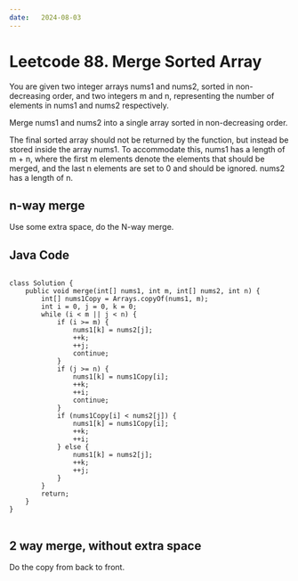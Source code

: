 ```yaml
---
date:   2024-08-03
---
```


# Leetcode 88. Merge Sorted Array

You are given two integer arrays nums1 and nums2, sorted in non-decreasing order, and two integers m and n, representing the number of elements in nums1 and nums2 respectively.

Merge nums1 and nums2 into a single array sorted in non-decreasing order.

The final sorted array should not be returned by the function, but instead be stored inside the array nums1. To accommodate this, nums1 has a length of m + n, where the first m elements denote the elements that should be merged, and the last n elements are set to 0 and should be ignored. nums2 has a length of n.

## n-way merge
Use some extra space, do the N-way merge.

## Java Code
<pre>
<code>
class Solution {
    public void merge(int[] nums1, int m, int[] nums2, int n) {
        int[] nums1Copy = Arrays.copyOf(nums1, m);
        int i = 0, j = 0, k = 0;
        while (i < m || j < n) {
            if (i >= m) {
                nums1[k] = nums2[j];
                ++k;
                ++j;
                continue;
            }
            if (j >= n) {
                nums1[k] = nums1Copy[i];
                ++k;
                ++i;
                continue;
            }
            if (nums1Copy[i] < nums2[j]) {
                nums1[k] = nums1Copy[i];
                ++k;
                ++i;
            } else {
                nums1[k] = nums2[j];
                ++k;
                ++j;
            }
        }
        return;
    }
}
</code>
</pre>

## 2 way merge, without extra space
Do the copy from back to front.